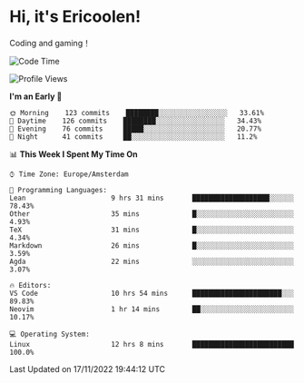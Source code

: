 # Hi, it's Ericoolen!
Coding and gaming！

<!--START_SECTION:waka-->
![Code Time](http://img.shields.io/badge/Code%20Time-528%20hrs%2017%20mins-blue)

![Profile Views](http://img.shields.io/badge/Profile%20Views-0-blue)

**I'm an Early 🐤** 

```text
🌞 Morning    123 commits    ████████░░░░░░░░░░░░░░░░░   33.61% 
🌆 Daytime    126 commits    ████████░░░░░░░░░░░░░░░░░   34.43% 
🌃 Evening    76 commits     █████░░░░░░░░░░░░░░░░░░░░   20.77% 
🌙 Night      41 commits     ██░░░░░░░░░░░░░░░░░░░░░░░   11.2%

```


📊 **This Week I Spent My Time On** 

```text
⌚︎ Time Zone: Europe/Amsterdam

💬 Programming Languages: 
Lean                     9 hrs 31 mins       ███████████████████░░░░░░   78.43% 
Other                    35 mins             █░░░░░░░░░░░░░░░░░░░░░░░░   4.93% 
TeX                      31 mins             █░░░░░░░░░░░░░░░░░░░░░░░░   4.34% 
Markdown                 26 mins             █░░░░░░░░░░░░░░░░░░░░░░░░   3.59% 
Agda                     22 mins             ░░░░░░░░░░░░░░░░░░░░░░░░░   3.07%

🔥 Editors: 
VS Code                  10 hrs 54 mins      ██████████████████████░░░   89.83% 
Neovim                   1 hr 14 mins        ██░░░░░░░░░░░░░░░░░░░░░░░   10.17%

💻 Operating System: 
Linux                    12 hrs 8 mins       █████████████████████████   100.0%

```


 Last Updated on 17/11/2022 19:44:12 UTC
<!--END_SECTION:waka-->

